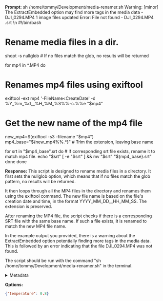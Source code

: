 **Prompt:**
sh /home/tommy/Development/media-renamer.sh
Warning: [minor] The ExtractEmbedded option may find more tags in the media data - DJI_0294.MP4
    1 image files updated
Error: File not found - DJI_0294.MP4
.srt \n #!/bin/bash
# Rename media files in a dir.

shopt -s nullglob # If no files match the glob, no results will be returned

for mp4 in *.MP4
do
  # Renames mp4 files using exiftool
  exiftool -ext mp4 '-FileName<CreateDate' -d %Y_%m_%d__%H_%M_%S%%-c.%%e "$mp4"

  # Get the new name of the mp4 file
  new_mp4=$(exiftool -s3 -filename "$mp4")
  mp4_base="${new_mp4%%.*}" # Trim the extension, leaving base name

  for srt in "$mp4_base".srt
  do
    # If corresponding srt file exists, rename it to match mp4 file.
    echo "$srt"
    [ -e "$srt" ] && mv "$srt" "${mp4_base}.srt"
  done
done

**Response:**
This script is designed to rename media files in a directory. It first sets the nullglob option, which means that if no files match the glob pattern, no results will be returned.

It then loops through all the MP4 files in the directory and renames them using the exiftool command. The new file name is based on the file's creation date and time, in the format YYYY_MM_DD__HH_MM_SS. The extension is preserved.

After renaming the MP4 file, the script checks if there is a corresponding SRT file with the same base name. If such a file exists, it is renamed to match the new MP4 file name.

In the example output you provided, there is a warning about the ExtractEmbedded option potentially finding more tags in the media data. This is followed by an error indicating that the file DJI_0294.MP4 was not found.

The script should be run with the command "sh /home/tommy/Development/media-renamer.sh" in the terminal.

<details><summary>Metadata</summary>

- Duration: 10239 ms
- Datetime: 2023-09-23T13:29:53.896100
- Model: gpt-3.5-turbo-0613

</details>

**Options:**
```json
{"temperature": 0.8}
```

